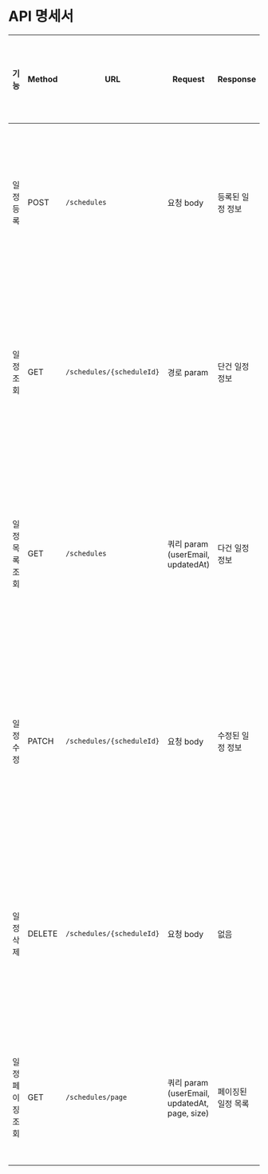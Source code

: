 # API 명세서 


| 기능           | Method | URL                              | Request         | Response        | 상태코드     | 에러 메시지 설명 |
|----------------|--------|----------------------------------|------------------|------------------|--------------|------------------|
| 일정 등록       | POST   | `/schedules`                     | 요청 body        | 등록된 일정 정보 | 201 CREATED | 비밀번호 불일치 시 에러 메시지 |
| 일정 조회       | GET    | `/schedules/{scheduleId}`        | 경로 param       | 단건 일정 정보   | 200 OK       | ID가 존재하지 않을 경우 에러 메시지 |
| 일정 목록 조회   | GET    | `/schedules`                     | 쿼리 param (userEmail, updatedAt) | 다건 일정 정보   | 200 OK       | 작성자가 존재하지 않거나 결과 없음 |
| 일정 수정       | PATCH  | `/schedules/{scheduleId}`        | 요청 body        | 수정된 일정 정보 | 200 OK       | ID가 존재하지 않거나 비밀번호 불일치 |
| 일정 삭제       | DELETE | `/schedules/{scheduleId}`        | 요청 body        | 없음             | 200 OK       | ID가 존재하지 않거나 비밀번호 불일치 |
| 일정 페이징 조회 | GET    | `/schedules/page`                | 쿼리 param (userEmail, updatedAt, page, size) | 페이징된 일정 목록 | 200 OK       | 페이지 범위 초과 시 빈 배열 |

